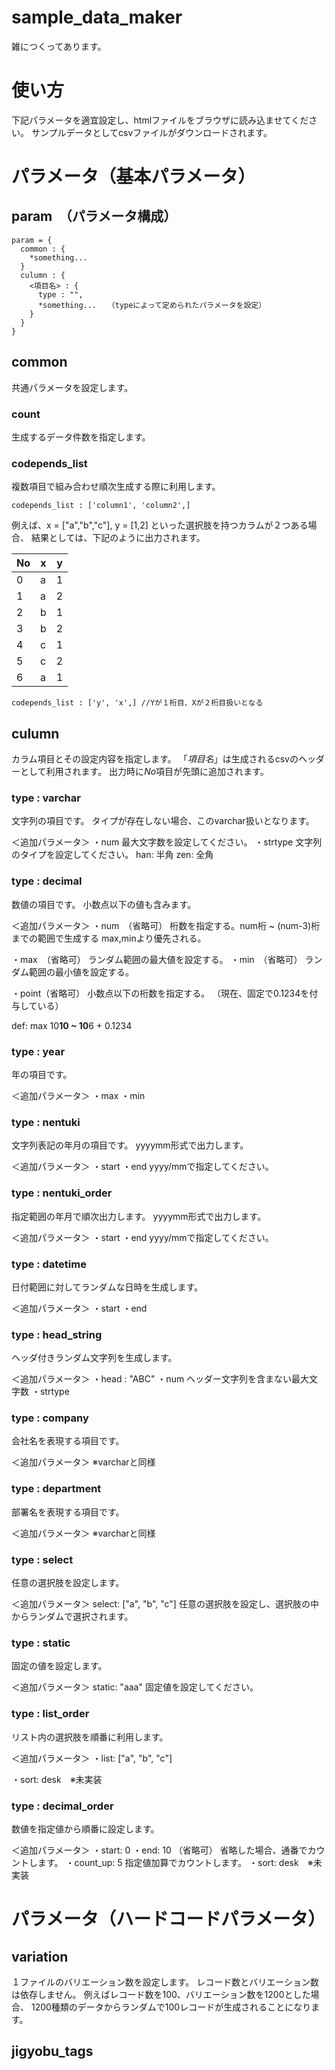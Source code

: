 # sample_data_maker

雑につくってあります。


# 使い方

下記パラメータを適宜設定し、htmlファイルをブラウザに読み込ませてください。
サンプルデータとしてcsvファイルがダウンロードされます。

# パラメータ（基本パラメータ）

## param　（パラメータ構成）

```
param = {
  common : {
    *something...
  }
  culumn : {
    <項目名> : {
      type : "",
      *something...　　（typeによって定められたパラメータを設定）
    }
  }
}
```

## common
共通パラメータを設定します。

### count
生成するデータ件数を指定します。

### codepends_list
複数項目で組み合わせ順次生成する際に利用します。

```
codepends_list : ['column1', 'column2',]
```

例えば、x = ["a","b","c"], y = [1,2]
といった選択肢を持つカラムが２つある場合、
結果としては、下記のように出力されます。

| No | x | y |
| --- | --- | --- |
| 0 | a | 1 |
| 1 | a | 2 |
| 2 | b | 1 |
| 3 | b | 2 |
| 4 | c | 1 |
| 5 | c | 2 |
| 6 | a | 1 |

```
codepends_list : ['y', 'x',] //Yが１桁目、Xが２桁目扱いとなる
```

## culumn

カラム項目とその設定内容を指定します。
「*項目名*」は生成されるcsvのヘッダーとして利用されます。
出力時に*No*項目が先頭に追加されます。

### type : varchar
文字列の項目です。
タイプが存在しない場合、このvarchar扱いとなります。

＜追加パラメータ＞
・num
最大文字数を設定してください。
・strtype
文字列のタイプを設定してください。
han: 半角
zen: 全角


### type : decimal
数値の項目です。
小数点以下の値も含みます。

＜追加パラメータ＞
・num　（省略可）
桁数を指定する。num桁 ~ (num-3)桁までの範囲で生成する
max,minより優先される。

・max　（省略可）
ランダム範囲の最大値を設定する。
・min　（省略可）
ランダム範囲の最小値を設定する。

・point（省略可）
小数点以下の桁数を指定する。
（現在、固定で0.1234を付与している）

def: max 10**10 ~ 10**6 + 0.1234

### type : year
年の項目です。

＜追加パラメータ＞
・max
・min

### type : nentuki
文字列表記の年月の項目です。
yyyymm形式で出力します。

＜追加パラメータ＞
・start
・end
yyyy/mmで指定してください。

### type : nentuki_order
指定範囲の年月で順次出力します。
yyyymm形式で出力します。

＜追加パラメータ＞
・start
・end
yyyy/mmで指定してください。


### type : datetime
日付範囲に対してランダムな日時を生成します。

＜追加パラメータ＞
・start
・end

### type : head_string
ヘッダ付きランダム文字列を生成します。

＜追加パラメータ＞
・head : "ABC"
・num
ヘッダー文字列を含まない最大文字数
・strtype

### type : company
会社名を表現する項目です。

＜追加パラメータ＞
※varcharと同様

### type : department
部署名を表現する項目です。

＜追加パラメータ＞
※varcharと同様

### type : select
任意の選択肢を設定します。

＜追加パラメータ＞
select: ["a", "b", "c"]
任意の選択肢を設定し、選択肢の中からランダムで選択されます。

### type : static
固定の値を設定します。

＜追加パラメータ＞
static: "aaa"
固定値を設定してください。

### type : list_order
リスト内の選択肢を順番に利用します。

＜追加パラメータ＞
・list: ["a", "b", "c"]

・sort: desk　※未実装

### type : decimal_order
数値を指定値から順番に設定します。

＜追加パラメータ＞
・start: 0
・end: 10 （省略可）
省略した場合、通番でカウントします。
・count_up: 5
指定値加算でカウントします。
・sort: desk　※未実装


# パラメータ（ハードコードパラメータ）

## variation
１ファイルのバリエーション数を設定します。
レコード数とバリエーション数は依存しません。
例えばレコード数を100、バリエーション数を1200とした場合、
1200種類のデータからランダムで100レコードが生成されることになります。

## jigyobu_tags
